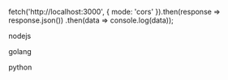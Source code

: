 fetch('http://localhost:3000', {
  mode: 'cors'
}).then(response => response.json())
.then(data => console.log(data));

nodejs 

golang


python
